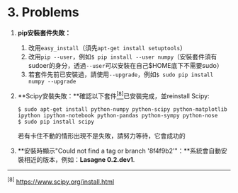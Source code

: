 # 3. Problems
1. **pip安裝套件失敗：**
   1. 改用`easy_install`（須先`apt-get install setuptools`）
   2. 改用`pip --user`，例如`$ pip install --user numpy`（安裝套件須有sudoer的身分，透過`--user`可以安裝在自己$HOME底下不需要sudo）
   3. 若套件先前已安裝過，請使用`--upgrade`，例如`$ sudo pip install numpy --upgrade`

2. **Scipy安裝失敗：**確認以下套件<a href="ref8"><sup>[8]</sup></a>已安裝完成，並reinstall Scipy:
   ```
   $ sudo apt-get install python-numpy python-scipy python-matplotlib ipython ipython-notebook python-pandas python-sympy python-nose
   $ sudo pip install scipy
   ```
   若有卡住不動的情形出現不是失敗，請努力等待，它會成功的
3. **安裝時顯示"Could not find a tag or branch '8f4f9b2'"：**系統會自動安裝相近的版本，例如：**Lasagne 0.2.dev1**.


---
<sup id="ref8">[8]</sup> https://www.scipy.org/install.html